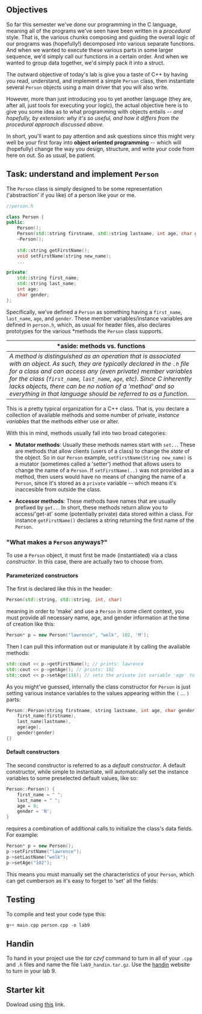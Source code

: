 ## Objectives

So far this semester we've done our programming in the C language, meaning all of 
the programs we've seen have been written in a *procedural* style. That is, the various 
chunks composing and guiding the overall logic of our programs was (hopefully!) 
decomposed into various separate functions. And when we wanted to execute these various 
parts in some larger sequence, we'd simply call our functions in a certain order. And 
when we wanted to group data together, we'd simply pack it into a struct. 

The outward objective of today's lab is give you a taste of C++ by having you 
read, understand, and implement a simple `Person` class, then instantiate several 
`Person` objects using a main driver that you will also write. 

However, more than just introducing you to yet another language (they are, after all, 
just tools for executing your logic), the actual objective here is to give you 
some idea as to what programming with objects entails -- *and hopefully, 
by extension: why it's so useful, and how it differs from the procedural approach 
discussed above.*

In short, you'll want to pay attention and ask questions since this might very well
be your first foray into **object oriented programming** -- which will (hopefully) 
change the way you design, structure, and write your code from here on out. 
So as usual, be patient. 

## Task: understand and implement `Person`

The `Person` class is simply designed to be some representation 
('abstraction' if you like) of a person like your or me. 

```c++
//person.h

class Person {
public:
    Person(); 
    Person(std::string firstname, std::string lastname, int age, char gender);	
    ~Person();
    
    std::string getFirstName();	
    void setFirstName(string new_name);
	...

private:
    std::string first_name;
    std::string last_name;
    int age;
    char gender;
};
```

Specifically, we've defined a 
`Person` as something having a `first_name`, `last_name`, `age`, and `gender`. These 
member variables/instance variables are defined in `person.h`, which, as usual for header 
files, also declares prototypes for the various *methods the `Person` class supports.

|*aside: methods vs. functions|
|-------------|
| *A method is distinguished as an operation that is associated with an object. As such, they are typically declared in the `.h` file for a class and can access any (even private) member variables for the class (`first_name`, `last_name`, `age`, etc). Since C inherently lacks objects, there can be no notion of a 'method' and so everything in that language should be referred to as a function.* |

This is a pretty typical organization for a C++ class. That is, you declare a collection
of available methods and some number of private, *instance variables* that the methods 
either use or alter.

With this in mind, methods usually fall into two broad categories:

* **Mutator methods**: Usually these methods names start with `set..`. 
These are methods that allow clients (users of a class) to change the 
*state* of the object. So in our `Person` example, `setFirstName(String new_name)` is
a mutator (sometimes called a 'setter') method that allows users to change the name
of a `Person`. If `setFirstName(..)` was not provided as a method, then users would 
have no means of changing the name of a `Person`, since it's stored as a `private`
 variable -- which means it's inaccesible from outside the class. 

* **Accessor methods**: These methods have names that are usually prefixed by `get..`.
In short, these methods return allow you to access/'get-at' some (potentially private) 
data stored within a class. For instance `getFirstName()` declares a string returning 
the first name of the `Person`. 

### "What makes a `Person` anyways?"

To use a `Person` object, it must first be made (instantiated) via a class *constructor*. 
In this case, there are actually two to choose from. 

#### Parameterized constructors

The first is declared like this in the header:
```c++
Person(std::string, std::string, int, char)
```
meaning in order to 'make' and use a `Person` in some client context, you must provide 
all necessary name, age, and gender information at the time of creation like this:

```c++
Person* p = new Person("lawrence", "welk", 102, 'M');
```

Then I can pull this information out or manipulate it by calling the available 
methods:

```c++
std::cout << p->getFirstName(); // prints: lawrence
std::cout << p->getAge(); // prints: 102
std::cout << p->setAge(116); // sets the private int variable 'age' to 116
```
As you might've guessed, internally the class constructor for `Person` is just setting
various instance variables to the values appearing within the `(` ... `)` parts:

```c++
Person::Person(string firstname, string lastname, int age, char gender) :
    first_name(firstname), 
    last_name(lastname), 
    age(age), 
    gender(gender) 
{}
```

#### Default constructors 

The second constructor is referred to as a *default constructor*. A default constructor,
while simple to instantiate, will automatically set the instance variables to some 
preselected default values, like so:

```c++
Person::Person() {
    first_name = " "; 
    last_name = " "; 
    age = 0; 
    gender = 'N'; 	
}
```


requires a combination of additional calls to initialize
the class's data fields.
For example:

```c++
Person* p = new Person();
p->setFirstName("lawrence");
p->setLastName("welk");
p->setAge("102");
```

This means you must manually set the characteristics of your `Person`, which can get cumberson as it's easy to forget to 'set' all the fields:

## Testing

To compile and test your code type this:

```c++
g++ main.cpp person.cpp -o lab9
```

## Handin

To hand in your project use the *tar czvf* command to turn in all of your `.cpp` and `.h` files and name the file `lab9_handin.tar.gz`. Use the [handin](http://handin.cs.clemson.edu/courses) website to turn in your lab 9.

## Starter kit
Dowload using [this](https://github.com/Welchd1/cpsc210-labs/releases/download/9.0/lab9.tar.gz) link.
